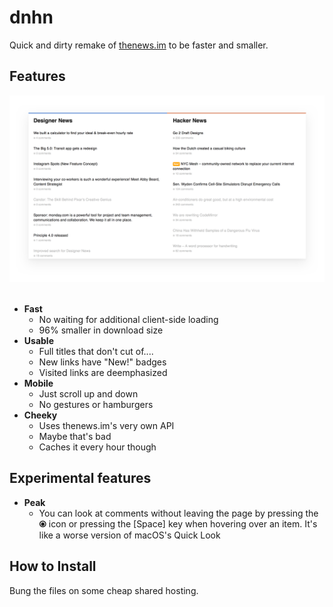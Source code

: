 # dnhn
Quick and dirty remake of [thenews.im](http://thenews.im) to be faster and smaller.

## Features
<div align="center">
  <img src="https://raw.githubusercontent.com/anthonyec/dnhn/master/screenshot.png" alt="Screenshot" width="814">
</div>
<br>

- **Fast**
  + No waiting for additional client-side loading
  + 96% smaller in download size
- **Usable**
  + Full titles that don't cut of.... 
  + New links have "New!" badges 
  + Visited links are deemphasized
- **Mobile**
  + Just scroll up and down
  + No gestures or hamburgers
- **Cheeky**
  + Uses thenews.im's very own API
  + Maybe that's bad
  + Caches it every hour though

## Experimental features
- **Peak**
  + You can look at comments without leaving the page by pressing the **⦿** icon or pressing the [Space] key when hovering over an item. It's like a worse version of macOS's Quick Look

## How to Install
Bung the files on some cheap shared hosting.
